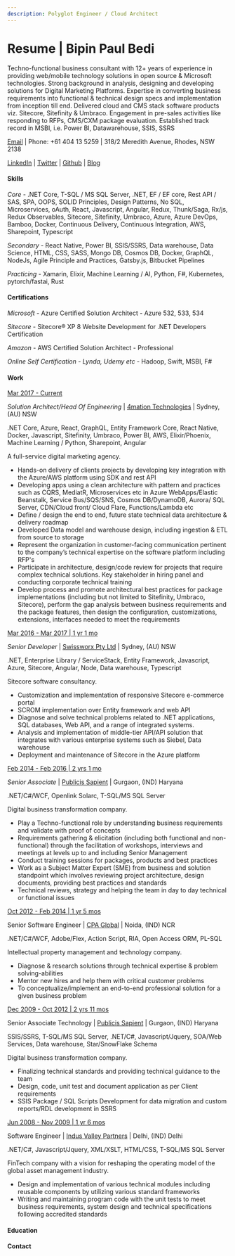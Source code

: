```yaml
---
description: Polyglot Engineer / Cloud Architect
---
```


# Resume \| Bipin Paul Bedi

Techno-functional business consultant with 12+ years of experience in providing web/mobile technology solutions in open source & Microsoft technologies. Strong background in analysis, designing and developing solutions for Digital Marketing Platforms. Expertise in converting business requirements into functional & technical design specs and implementation from inception till end. Delivered cloud and CMS stack software products viz. Sitecore, Sitefinity & Umbraco. Engagement in pre-sales activities like responding to RFPs, CMS/CXM package evaluation. Established track record in MSBI, i.e. Power BI, Datawarehouse, SSIS, SSRS

[Email](mailto:bipinpaulbedi@gmail.com) \| Phone: +61 404 13 5259 \| 318/2 Meredith Avenue, Rhodes, NSW 2138

[LinkedIn](www.linkedin.com/in/bipinpaulbedi) \| [Twitter](https://twitter.com/bipinpaulbedi) \| [Github](https://github.com/bipinpaulbedi) \| [Blog](https://www.bipinpaulbedi.com)

#### Skills

_Core_ - .NET Core, T-SQL / MS SQL Server, .NET, EF / EF core, Rest API / SAS, SPA, OOPS, SOLID Principles, Design Patterns, No SQL, Microservices, oAuth, React, Javascript, Angular, Redux, Thunk/Saga, Rx/js, Redux Observables, Sitecore, Sitefinity, Umbraco, Azure, Azure DevOps, Bamboo, Docker, Continuous Delivery, Continuous Integration, AWS, Sharepoint, Typescript

_Secondary_ - React Native, Power BI, SSIS/SSRS, Data warehouse, Data Science, HTML, CSS, SASS, Mongo DB, Cosmos DB, Docker, GraphQL, NodeJs, Agile Principle and Practices, Gatsby.js, Bitbucket Pipelines

_Practicing_ - Xamarin, Elixir, Machine Learning / AI, Python, F\#, Kubernetes, pytorch/fastai, Rust

#### Certifications

_Microsoft_ - Azure Certified Solution Architect - Azure 532, 533, 534

_Sitecore_ - Sitecore® XP 8 Website Development for .NET Developers Certification

_Amazon_ - AWS Certified Solution Architect - Professional

_Online Self Certification - Lynda, Udemy etc_ - Hadoop, Swift, MSBI, F\#

#### Work

[Mar 2017 - Current](https://www.4mation.com.au)

_Solution Architect/Head Of Engineering_ \| [4mation Technologies](https://4mation.com.au) \| Sydney, \(AU\) NSW

.NET Core, Azure, React, GraphQL, Entity Framework Core, React Native, Docker, Javascript, Sitefinity, Umbraco, Power BI, AWS, Elixir/Phoenix, Machine Learning / Python, Sharepoint, Angular

A full-service digital marketing agency.

* Hands-on delivery of clients projects by developing key integration with the Azure/AWS platform using SDK and rest API
* Developing apps using a clean architecture with pattern and practices such as CQRS, MediatR, Microservices etc in Azure WebApps/Elastic Beanstalk, Service Bus/SQS/SNS, Cosmos DB/DynamoDB, Aurora/ SQL Server, CDN/Cloud front/ Cloud Flare, Functions/Lambda etc
* Define / design the end to end, future state technical data architecture & delivery roadmap
* Developed Data model and warehouse design, including ingestion & ETL from source to storage
* Represent the organization in customer-facing communication pertinent to the company’s technical expertise on the software platform including RFP's
* Participate in architecture, design/code review for projects that require complex technical solutions. Key stakeholder in hiring panel and conducting corporate technical training
* Develop process and promote architectural best practices for package implementations \(including but not limited to Sitefinity, Umbraco, Sitecore\), perform the gap analysis between business requirements and the package features, then design the configuration, customizations, extensions, interfaces needed to meet the requirements

[Mar 2016 - Mar 2017 \| 1 yr 1 mo](https://swissworx.com/)

_Senior Developer_ \| [Swissworx Pty Ltd](https://swissworx.com/) \| Sydney, \(AU\) NSW

.NET, Enterprise Library / ServiceStack, Entity Framework, Javascript, Azure, Sitecore, Angular, Node, Data warehouse, Typescript

Sitecore software consultancy.

* Customization and implementation of responsive Sitecore e-commerce portal
* SCROM implementation over Entity framework and web API
* Diagnose and solve technical problems related to .NET applications, SQL databases, Web API, and a range of integrated systems.
* Analysis and implementation of middle-tier API/API solution that integrates with various enterprise systems such as Siebel, Data warehouse
* Deployment and maintenance of Sitecore in the Azure platform

[Feb 2014 - Feb 2016 \| 2 yrs 1 mo](https://www.publicissapient.com)

_Senior Associate_ \| [Publicis Sapient](https://www.publicissapient.com/) \| Gurgaon, \(IND\) Haryana

.NET/C\#/WCF, Openlink Solarc, T-SQL/MS SQL Server

Digital business transformation company.

* Play a Techno-functional role by understanding business requirements and validate with proof of concepts
* Requirements gathering & elicitation \(including both functional and non-functional\) through the facilitation of workshops, interviews and meetings at levels up to and including Senior Management
* Conduct training sessions for packages, products and best practices
* Work as a Subject Matter Expert \(SME\) from business and solution standpoint which involves reviewing project architecture, design documents, providing best practices and standards
* Technical reviews, strategy and helping the team in day to day technical or functional issues

[Oct 2012 - Feb 2014 \| 1 yr 5 mos](https://www.cpaglobal.com/)

Senior Software Engineer \| [CPA Global](https://www.cpaglobal.com/) \| Noida, \(IND\) NCR

.NET/C\#/WCF, Adobe/Flex, Action Script, RIA, Open Access ORM, PL-SQL

Intellectual property management and technology company.

* Diagnose & research solutions through technical expertise & problem solving-abilities
* Mentor new hires and help them with critical customer problems
* To conceptualize/implement an end-to-end professional solution for a given business problem

[Dec 2009 - Oct 2012 \| 2 yrs 11 mos](https://www.publicissapient.com/)

Senior Associate Technology \| [Publicis Sapient](https://www.publicissapient.com/) \| Gurgaon, \(IND\) Haryana

SSIS/SSRS, T-SQL/MS SQL Server, .NET/C\#, Javascript/Jquery, SOA/Web Services, Data warehouse, Star/SnowFlake Schema

Digital business transformation company.

* Finalizing technical standards and providing technical guidance to the team
* Design, code, unit test and document application as per Client requirements
* SSIS Package / SQL Scripts Development for data migration and custom reports/RDL development in SSRS

[Jun 2008 - Nov 2009 \| 1 yr 6 mos](https://www.ivp.in/)

Software Engineer \| [Indus Valley Partners](https://www.ivp.in/) \| Delhi, \(IND\) Delhi

.NET/C\#, Javascript/Jquery, XML/XSLT, HTML/CSS, T-SQL/MS SQL Server

FinTech company with a vision for reshaping the operating model of the global asset management industry.

* Design and implementation of various technical modules including reusable components by utilizing various standard frameworks
* Writing and maintaining program code with the unit tests to meet business requirements, system design and technical specifications following accredited standards

#### Education

#### Contact



